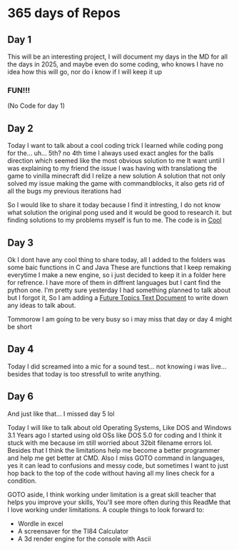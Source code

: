 # 365 days of Repos

## Day 1

This will be an interesting project, I will document my days in the MD for all the days in 2025, and maybe even do some coding, who knows
I have no idea how this will go, nor do i know if I will keep it up

<h3>FUN!!!</h3>

(No Code for day 1)

## Day 2

Today I want to talk about a cool coding trick I learned while coding pong for the... uh... 5th? no 4th time
I always used exact angles for the balls direction which seemed like the most obvious solution to me
It want until I was explaining to my friend the issue I was having with translationg the game to vinilla minecraft did I relize a new solution
A solution that not only solved my issue making the game with commandblocks, it also gets rid of all the bugs my previous iterations had

So I would like to share it today because I find it intresting, I do not know what solution the original pong used and it would be good to research it. but finding solutions to my problems myself is fun to me.
The code is in [Cool](Cool/1.2.25-Move_A_Ball.py)

## Day 3

Ok I dont have any cool thing to share today, all I added to the folders was some baic functions in C and Java
These are functions that I keep remaking everytime I make a new engine, so i just decided to keep it in a folder here for refrence.
I have more of them in diffrent languages but I cant find the python one.
I'm pretty sure yesterday I had something planned to talk about but I forgot it, So I am adding a [Future Topics Text Document](FutureTopics.md) to write down any ideas to talk about.

Tommorow I am going to be very busy so i may miss that day or day 4 might be short

## Day 4

Today I did screamed into a mic for a sound test... not knowing i was live...
besides that today is too stressfull to write anything.

## Day 6

And just like that... I missed day 5 lol

Today I will like to talk about old Operating Systems, Like DOS and Windows 3.1
Years ago I started using old OSs like DOS 5.0 for coding and I think it stuck with me because im still worried about 32bit filename errors lol.
Besides that I think the limitations help me become a better programmer and help me get better at CMD.
Also I miss GOTO command in languages, yes it can lead to confusions and messy code, but sometimes I want to just hop back to the top of the code without having all my lines check for a condition.

GOTO aside, I think working under limitation is a great skill teacher that helps you improve your skills, You'll see more often during this ReadMe that I love working under limitations.
A couple things to look forward to:

- Wordle in excel
- A screensaver for the TI84 Calculator
- A 3d render engine for the console with Ascii
